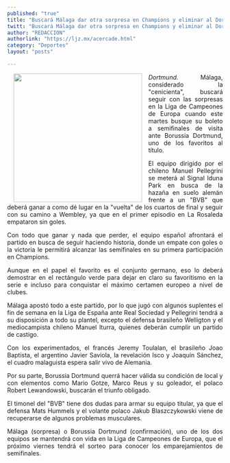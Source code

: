 ```yaml
---
published: "true"
title: "Buscará Málaga dar otra sorpresa en Champions y eliminar al Dortmund"
twitt: "Buscará Málaga dar otra sorpresa en Champions y eliminar al Dortmund"
author: "REDACCION"
authorlink: "https://ljz.mx/acercade.html"
category: "Deportes"
layout: "posts"

---
```


<div>
  <img src="http://ljz.mx/images/stories/fotos_abril2013/malaga.jpg" border="0" width="300" style="margin-left: 15px; margin-right: 15px; float: left;" />
</div>

<div style="text-align: justify;">
  <em>Dortmund.</em> Málaga, considerado la "cenicienta", buscará seguir con las sorpresas en la Liga de Campeones de Europa cuando este martes busque su boleto a semifinales de visita ante Borussia Dortmund, uno de los favoritos al título.
</div>

<div style="text-align: justify;">
  <p>
    El equipo dirigido por el chileno Manuel Pellegrini se meterá al Signal Iduna Park en busca de la hazaña en suelo alemán frente a un "BVB" que deberá ganar a como dé lugar en la "vuelta" de los cuartos de final y seguir con su camino a Wembley, ya que en el primer episodio en La Rosaleda empataron sin goles.
  </p>
  
  <p>
    Con todo que ganar y nada que perder, el equipo español afrontará el partido en busca de seguir haciendo historia, donde un empate con goles o la victoria le permitirá alcanzar las semifinales en su primera participación en Champions.
  </p>
  
  <p>
    Aunque en el papel el favorito es el conjunto germano, eso lo deberá demostrar en el rectángulo verde para dejar en claro su favoritismo en la serie e incluso para conquistar el máximo certamen europeo a nivel de clubes.
  </p>
  
  <p>
    Málaga apostó todo a este partido, por lo que jugó con algunos suplentes el fin de semana en la Liga de España ante Real Sociedad y Pellegrini tendrá a su disposición a todo su plantel, excepto el defensa brasileño Welligton y el mediocampista chileno Manuel Iturra, quienes deberán cumplir un partido de castigo.
  </p>
  
  <p>
    Con los experimentados, el francés Jeremy Toulalan, el brasileño Joao Baptista, el argentino Javier Saviola, la revelación Isco y Joaquín Sánchez, el cuadro malaguista espera salir vivo de Alemania.
  </p>
  
  <p>
    Por su parte, Borussia Dortmund querrá hacer válida su condición de local y con elementos como Mario Gotze, Marco Reus y su goleador, el polaco Robert Lewandowski, buscarán el triunfo obligado.
  </p>
  
  <p>
    El timonel del "BVB" tiene dos dudas para armar su equipo titular, ya que el defensa Mats Hummels y el volante polaco Jakub Blaszczykowski viene de recuperarse de algunos problemas musculares.
  </p>
  
  <p>
    Málaga (sorpresa) o Borussia Dortmund (confirmación), uno de los dos equipos se mantendrá con vida en la Liga de Campeones de Europa, que el próximo viernes tendrá el sorteo para conocer los emparejamientos de semifinales.
  </p>
</div>
